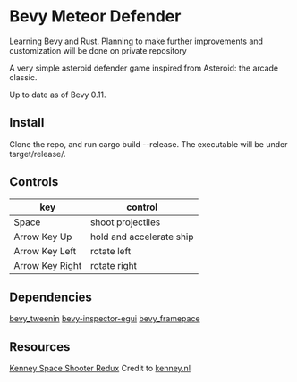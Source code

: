 # Bevy Meteor Defender
Learning Bevy and Rust. Planning to make further improvements and customization will be done on private repository

A very simple asteroid defender game inspired from Asteroid: the arcade classic.

Up to date as of Bevy 0.11.

## Install
Clone the repo, and run cargo build --release. The executable will be under target/release/.

## Controls
|key | control|
|----|--------|
| Space | shoot projectiles |
| Arrow Key Up | hold and accelerate ship | 
| Arrow Key Left | rotate left |
| Arrow Key Right | rotate right |

## Dependencies
[bevy_tweenin](https://github.com/djeedai/bevy_tweening)
[bevy-inspector-egui](https://github.com/jakobhellermann/bevy-inspector-egui)
[bevy_framepace](https://github.com/aevyrie/bevy_framepace)

## Resources
[Kenney Space Shooter Redux](https://kenney.nl/assets/space-shooter-redux)
Credit to [kenney.nl](https://kenney.nl/)